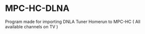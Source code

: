 # MPC-HC-DLNA
Program made for importing DNLA Tuner Homerun to MPC-HC ( All available channels on TV )
